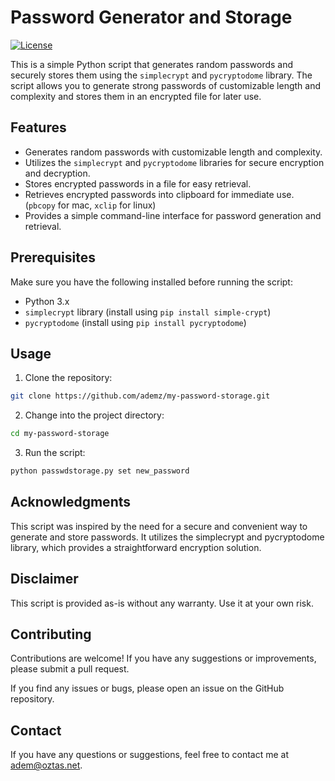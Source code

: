 # Password Generator and Storage

[![License](https://img.shields.io/badge/License-MIT-blue.svg)](https://opensource.org/licenses/MIT)

This is a simple Python script that generates random passwords and securely stores them using the `simplecrypt` and `pycryptodome` library. The script allows you to generate strong passwords of customizable length and complexity and stores them in an encrypted file for later use.

## Features

- Generates random passwords with customizable length and complexity.
- Utilizes the `simplecrypt` and `pycryptodome` libraries for secure encryption and decryption.
- Stores encrypted passwords in a file for easy retrieval.
- Retrieves encrypted passwords into clipboard for immediate use. (`pbcopy` for mac, `xclip` for linux)
- Provides a simple command-line interface for password generation and retrieval.

## Prerequisites

Make sure you have the following installed before running the script:

- Python 3.x
- `simplecrypt` library (install using `pip install simple-crypt`)
- `pycryptodome` (install using `pip install pycryptodome`)

## Usage

1. Clone the repository:

```bash
git clone https://github.com/ademz/my-password-storage.git
```

2. Change into the project directory:
   
```bash
cd my-password-storage
```

3. Run the script:
```bash
python passwdstorage.py set new_password
```


## Acknowledgments

This script was inspired by the need for a secure and convenient way to generate and store passwords. It utilizes the simplecrypt and pycryptodome library, which provides a straightforward encryption solution.

## Disclaimer
This script is provided as-is without any warranty. Use it at your own risk.

## Contributing
Contributions are welcome! If you have any suggestions or improvements, please submit a pull request.

If you find any issues or bugs, please open an issue on the GitHub repository.

## Contact
If you have any questions or suggestions, feel free to contact me at adem@oztas.net.
